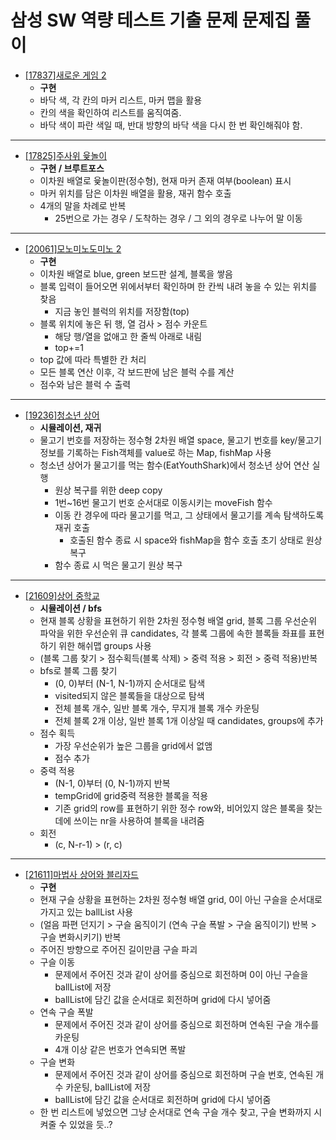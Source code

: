 # 삼성 SW 역량 테스트 기출 문제 문제집 풀이

* [[17837]새로운 게임 2](https://www.acmicpc.net/problem/17837)
  * **구현**
  * 바닥 색, 각 칸의 마커 리스트, 마커 맵을 활용
  * 칸의 색을 확인하여 리스트를 움직여줌.
  * 바닥 색이 파란 색일 때, 반대 방향의 바닥 색을 다시 한 번 확인해줘야 함.
---
* [[17825]주사위 윷놀이](https://www.acmicpc.net/problem/17825)
  * **구현 / 브루트포스**
  * 이차원 배열로 윷놀이판(정수형), 현재 마커 존재 여부(boolean) 표시
  * 마커 위치를 담은 이차원 배열을 활용, 재귀 함수 호출
  * 4개의 말을 차례로 반복
    * 25번으로 가는 경우 / 도착하는 경우 / 그 외의 경우로 나누어 말 이동
---
* [[20061]모노미노도미노 2](https://www.acmicpc.net/problem/20061)
  * **구현**
  * 이차원 배열로 blue, green 보드판 설계, 블록을 쌓음
  * 블록 입력이 들어오면 위에서부터 확인하며 한 칸씩 내려 놓을 수 있는 위치를 찾음
    * 지금 놓인 블럭의 위치를 저장함(top)
  * 블록 위치에 놓은 뒤 행, 열 검사 > 점수 카운트
    * 해당 행/열을 없애고 한 줄씩 아래로 내림
    * top+=1
  * top 값에 따라 특별한 칸 처리
  * 모든 블록 연산 이후, 각 보드판에 남은 블럭 수를 계산
  * 점수와 남은 블럭 수 출력
---
* [[19236]청소년 상어](https://www.acmicpc.net/problem/19236)
  * **시뮬레이션, 재귀**
  * 물고기 번호를 저장하는 정수형 2차원 배열 space, 물고기 번호를 key/물고기 정보를 기록하는 Fish객체를 value로 하는 Map, fishMap 사용
  * 청소년 상어가 물고기를 먹는 함수(EatYouthShark)에서 청소년 상어 연산 실행
    * 원상 복구를 위한 deep copy
    * 1번~16번 물고기 번호 순서대로 이동시키는 moveFish 함수
    * 이동 칸 경우에 따라 물고기를 먹고, 그 상태에서 물고기를 계속 탐색하도록 재귀 호출
      * 호출된 함수 종료 시 space와 fishMap을 함수 호출 초기 상태로 원상복구
    * 함수 종료 시 먹은 물고기 원상 복구
---
* [[21609]상어 중학교](https://www.acmicpc.net/problem/21609)
  * **시뮬레이션 / bfs**
  * 현재 블록 상황을 표현하기 위한 2차원 정수형 배열 grid, 블록 그룹 우선순위 파악을 위한 우선순위 큐 candidates, 각 블록 그룹에 속한 블록들 좌표를 표현하기 위한 해쉬맵 groups 사용
  * (블록 그룹 찾기 > 점수획득(블록 삭제) > 중력 적용 > 회전 > 중력 적용)반복
  * bfs로 블록 그룹 찾기
    * (0, 0)부터 (N-1, N-1)까지 순서대로 탐색
    * visited되지 않은 블록들을 대상으로 탐색
    * 전체 블록 개수, 일반 블록 개수, 무지개 블록 개수 카운팅
    * 전체 블록 2개 이상, 일반 블록 1개 이상일 때 candidates, groups에 추가
  * 점수 획득
    * 가장 우선순위가 높은 그룹을 grid에서 없앰
    * 점수 추가
  * 중력 적용
    * (N-1, 0)부터 (0, N-1)까지 반복
    * tempGrid에 grid중력 적용한 블록을 적용
    * 기존 grid의 row를 표현하기 위한 정수 row와, 비어있지 않은 블록을 찾는 데에 쓰이는 nr을 사용하여 블록을 내려줌
  * 회전
    * (c, N-r-1) > (r, c)
---
* [[21611]마법사 상어와 블리자드](https://www.acmicpc.net/problem/21611)
  * **구현**
  * 현재 구슬 상황을 표현하는 2차원 정수형 배열 grid, 0이 아닌 구슬을 순서대로 가지고 있는 ballList 사용
  * (얼음 파편 던지기 > 구슬 움직이기 (연속 구슬 폭발 > 구슬 움직이기) 반복 > 구슬 변화시키기) 반복
  * 주어진 방향으로 주어진 길이만큼 구슬 파괴
  * 구슬 이동
    * 문제에서 주어진 것과 같이 상어를 중심으로 회전하며 0이 아닌 구슬을 ballList에 저장
    * ballList에 담긴 값을 순서대로 회전하며 grid에 다시 넣어줌
  * 연속 구슬 폭발
    * 문제에서 주어진 것과 같이 상어를 중심으로 회전하며 연속된 구슬 개수를 카운팅
    * 4개 이상 같은 번호가 연속되면 폭발
  * 구슬 변화
    * 문제에서 주어진 것과 같이 상어를 중심으로 회전하며 구슬 번호, 연속된 개수 카운팅, ballList에 저장
    * ballList에 담긴 값을 순서대로 회전하며 grid에 다시 넣어줌
  * 한 번 리스트에 넣었으면 그냥 순서대로 연속 구슬 개수 찾고, 구슬 변화까지 시켜줄 수 있었을 듯..? 
